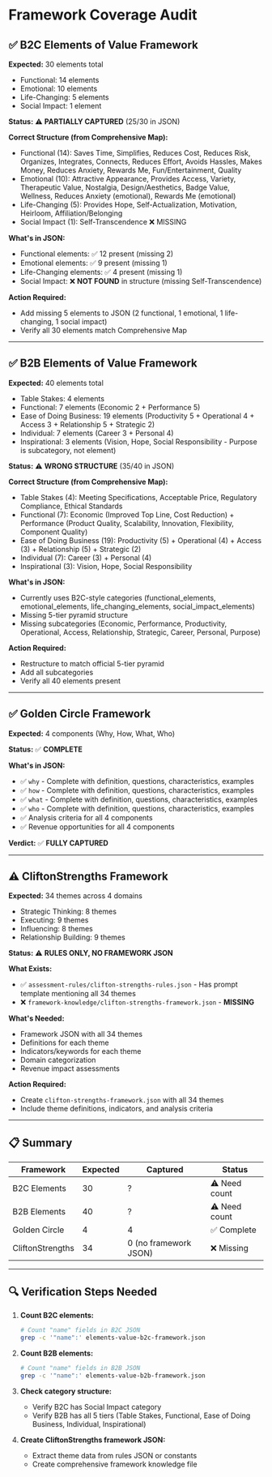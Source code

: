 # Framework Coverage Audit

## ✅ B2C Elements of Value Framework

**Expected:** 30 elements total
- Functional: 14 elements
- Emotional: 10 elements
- Life-Changing: 5 elements
- Social Impact: 1 element

**Status:** ⚠️ **PARTIALLY CAPTURED** (25/30 in JSON)

**Correct Structure (from Comprehensive Map):**
- Functional (14): Saves Time, Simplifies, Reduces Cost, Reduces Risk, Organizes, Integrates, Connects, Reduces Effort, Avoids Hassles, Makes Money, Reduces Anxiety, Rewards Me, Fun/Entertainment, Quality
- Emotional (10): Attractive Appearance, Provides Access, Variety, Therapeutic Value, Nostalgia, Design/Aesthetics, Badge Value, Wellness, Reduces Anxiety (emotional), Rewards Me (emotional)
- Life-Changing (5): Provides Hope, Self-Actualization, Motivation, Heirloom, Affiliation/Belonging
- Social Impact (1): Self-Transcendence ❌ MISSING

**What's in JSON:**
- Functional elements: ✅ 12 present (missing 2)
- Emotional elements: ✅ 9 present (missing 1)
- Life-Changing elements: ✅ 4 present (missing 1)
- Social Impact: ❌ **NOT FOUND** in structure (missing Self-Transcendence)

**Action Required:**
- Add missing 5 elements to JSON (2 functional, 1 emotional, 1 life-changing, 1 social impact)
- Verify all 30 elements match Comprehensive Map

---

## ✅ B2B Elements of Value Framework

**Expected:** 40 elements total
- Table Stakes: 4 elements
- Functional: 7 elements (Economic 2 + Performance 5)
- Ease of Doing Business: 19 elements (Productivity 5 + Operational 4 + Access 3 + Relationship 5 + Strategic 2)
- Individual: 7 elements (Career 3 + Personal 4)
- Inspirational: 3 elements (Vision, Hope, Social Responsibility - Purpose is subcategory, not element)

**Status:** ⚠️ **WRONG STRUCTURE** (35/40 in JSON)

**Correct Structure (from Comprehensive Map):**
- Table Stakes (4): Meeting Specifications, Acceptable Price, Regulatory Compliance, Ethical Standards
- Functional (7): Economic (Improved Top Line, Cost Reduction) + Performance (Product Quality, Scalability, Innovation, Flexibility, Component Quality)
- Ease of Doing Business (19): Productivity (5) + Operational (4) + Access (3) + Relationship (5) + Strategic (2)
- Individual (7): Career (3) + Personal (4)
- Inspirational (3): Vision, Hope, Social Responsibility

**What's in JSON:**
- Currently uses B2C-style categories (functional_elements, emotional_elements, life_changing_elements, social_impact_elements)
- Missing 5-tier pyramid structure
- Missing subcategories (Economic, Performance, Productivity, Operational, Access, Relationship, Strategic, Career, Personal, Purpose)

**Action Required:**
- Restructure to match official 5-tier pyramid
- Add all subcategories
- Verify all 40 elements present

---

## ✅ Golden Circle Framework

**Expected:** 4 components (Why, How, What, Who)

**Status:** ✅ **COMPLETE**

**What's in JSON:**
- ✅ `why` - Complete with definition, questions, characteristics, examples
- ✅ `how` - Complete with definition, questions, characteristics, examples
- ✅ `what` - Complete with definition, questions, characteristics, examples
- ✅ `who` - Complete with definition, questions, characteristics, examples
- ✅ Analysis criteria for all 4 components
- ✅ Revenue opportunities for all 4 components

**Verdict:** ✅ **FULLY CAPTURED**

---

## ⚠️ CliftonStrengths Framework

**Expected:** 34 themes across 4 domains
- Strategic Thinking: 8 themes
- Executing: 9 themes
- Influencing: 8 themes
- Relationship Building: 9 themes

**Status:** ⚠️ **RULES ONLY, NO FRAMEWORK JSON**

**What Exists:**
- ✅ `assessment-rules/clifton-strengths-rules.json` - Has prompt template mentioning all 34 themes
- ❌ `framework-knowledge/clifton-strengths-framework.json` - **MISSING**

**What's Needed:**
- Framework JSON with all 34 themes
- Definitions for each theme
- Indicators/keywords for each theme
- Domain categorization
- Revenue impact assessments

**Action Required:**
- Create `clifton-strengths-framework.json` with all 34 themes
- Include theme definitions, indicators, and analysis criteria

---

## 📋 Summary

| Framework | Expected | Captured | Status |
|-----------|----------|----------|--------|
| B2C Elements | 30 | ? | ⚠️ Need count |
| B2B Elements | 40 | ? | ⚠️ Need count |
| Golden Circle | 4 | 4 | ✅ Complete |
| CliftonStrengths | 34 | 0 (no framework JSON) | ❌ Missing |

---

## 🔍 Verification Steps Needed

1. **Count B2C elements:**
   ```bash
   # Count "name" fields in B2C JSON
   grep -c '"name":' elements-value-b2c-framework.json
   ```

2. **Count B2B elements:**
   ```bash
   # Count "name" fields in B2B JSON
   grep -c '"name":' elements-value-b2b-framework.json
   ```

3. **Check category structure:**
   - Verify B2C has Social Impact category
   - Verify B2B has all 5 tiers (Table Stakes, Functional, Ease of Doing Business, Individual, Inspirational)

4. **Create CliftonStrengths framework JSON:**
   - Extract theme data from rules JSON or constants
   - Create comprehensive framework knowledge file

